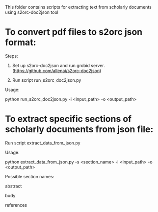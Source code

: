This folder contains scripts for extracting text from scholarly documents using s2orc-doc2json tool

# To convert pdf files to s2orc json format:

Steps:

1) Set up s2orc-doc2json and run grobid server. (https://github.com/allenai/s2orc-doc2json)

2) Run script run_s2orc_doc2json.py

Usage:

python run_s2orc_doc2json.py -i <input_path> -o <output_path>

# To extract specific sections of scholarly documents from json file:

Run script extract_data_from_json.py

Usage:

python extract_data_from_json.py -s <section_name> -i <input_path> -o <output_path>

Possible section names:

abstract

body

references